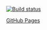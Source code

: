 [![Build status](https://ci.appveyor.com/api/projects/status/jy9untprh2mp75h3?svg=true)](https://ci.appveyor.com/project/solarlime/ahj-homework-3-1)

[GitHub Pages](https://solarlime.github.io/ahj-homework-3.1/)
